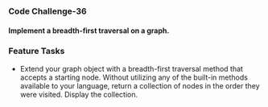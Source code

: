 ### Code Challenge-36 

#### Implement a breadth-first traversal on a graph.


### Feature Tasks
- Extend your graph object with a breadth-first traversal method that accepts a starting node. Without utilizing any of the built-in methods available to your language, return a collection of nodes in the order they were visited. Display the collection.
